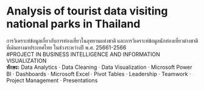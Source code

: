 # Analysis of tourist data visiting national parks in Thailand
การวิเคราะห์ข้อมูลเกี่ยวกับการท่องเที่ยวในอุทยานแห่งชาติ และการวิเคราะห์ข้อมูลนักท่องเที่ยวต่างชาติที่เดินทางมาประเทศไทย ในช่วงระหว่างปี พ.ศ. 25661-2566 <br>
#PROJECT IN BUSINESS INTELLIGENCE AND INFORMATION VISUALIZATION <br>
<b>ทักษะ:</b> Data Analytics · Data Cleaning · Data Visualization · Microsoft Power BI · Dashboards · Microsoft Excel · Pivot Tables · Leadership · Teamwork · Project Management · Presentations
